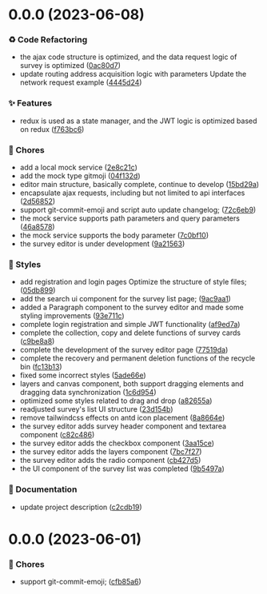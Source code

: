 # 0.0.0 (2023-06-08)


### ♻ Code Refactoring

* the ajax code structure is optimized, and the data request logic of survey is optimized ([0ac80d7](https://github.com/yangfei4913438/survey/commit/0ac80d7))
* update routing address acquisition logic with parameters Update the network request example ([4445d24](https://github.com/yangfei4913438/survey/commit/4445d24))


### ✨ Features

* redux is used as a state manager, and the JWT logic is optimized based on redux ([f763bc6](https://github.com/yangfei4913438/survey/commit/f763bc6))


### 🎫 Chores

* add a local mock service ([2e8c21c](https://github.com/yangfei4913438/survey/commit/2e8c21c))
* add the mock type gitmoji ([04f132d](https://github.com/yangfei4913438/survey/commit/04f132d))
* editor main structure, basically complete, continue to develop ([15bd29a](https://github.com/yangfei4913438/survey/commit/15bd29a))
* encapsulate ajax requests, including but not limited to api interfaces ([2d56852](https://github.com/yangfei4913438/survey/commit/2d56852))
* support git-commit-emoji and script auto update changelog; ([72c6eb9](https://github.com/yangfei4913438/survey/commit/72c6eb9))
* the mock service supports path parameters and query parameters ([46a8578](https://github.com/yangfei4913438/survey/commit/46a8578))
* the mock service supports the body parameter ([7c0bf10](https://github.com/yangfei4913438/survey/commit/7c0bf10))
* the survey editor is under development ([9a21563](https://github.com/yangfei4913438/survey/commit/9a21563))


### 💄 Styles

* add registration and login pages Optimize the structure of style files; ([05db899](https://github.com/yangfei4913438/survey/commit/05db899))
* add the search ui component for the survey list page; ([9ac9aa1](https://github.com/yangfei4913438/survey/commit/9ac9aa1))
* added a Paragraph component to the survey editor and made some styling improvements ([93e711c](https://github.com/yangfei4913438/survey/commit/93e711c))
* complete login registration and simple JWT functionality ([af9ed7a](https://github.com/yangfei4913438/survey/commit/af9ed7a))
* complete the collection, copy and delete functions of survey cards ([c9be8a8](https://github.com/yangfei4913438/survey/commit/c9be8a8))
* complete the development of the survey editor page ([77519da](https://github.com/yangfei4913438/survey/commit/77519da))
* complete the recovery and permanent deletion functions of the recycle bin ([fc13b13](https://github.com/yangfei4913438/survey/commit/fc13b13))
* fixed some incorrect styles ([5ade66e](https://github.com/yangfei4913438/survey/commit/5ade66e))
* layers and canvas component, both support dragging elements and dragging data synchronization ([1c6d954](https://github.com/yangfei4913438/survey/commit/1c6d954))
* optimized some styles related to drag and drop ([a82655a](https://github.com/yangfei4913438/survey/commit/a82655a))
* readjusted survey's list UI structure ([23d154b](https://github.com/yangfei4913438/survey/commit/23d154b))
* remove tailwindcss effects on antd icon placement ([8a8664e](https://github.com/yangfei4913438/survey/commit/8a8664e))
* the survey editor adds survey header component and textarea component ([c82c486](https://github.com/yangfei4913438/survey/commit/c82c486))
* the survey editor adds the checkbox component ([3aa15ce](https://github.com/yangfei4913438/survey/commit/3aa15ce))
* the survey editor adds the layers component ([7bc7f27](https://github.com/yangfei4913438/survey/commit/7bc7f27))
* the survey editor adds the radio component ([cb427d5](https://github.com/yangfei4913438/survey/commit/cb427d5))
* the UI component of the survey list was completed ([9b5497a](https://github.com/yangfei4913438/survey/commit/9b5497a))


### 📝 Documentation

* update project description ([c2cdb19](https://github.com/yangfei4913438/survey/commit/c2cdb19))



# 0.0.0 (2023-06-01)


### 🎫 Chores

* support git-commit-emoji; ([cfb85a6](https://github.com/yangfei4913438/survey/commit/cfb85a6))



